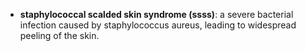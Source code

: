 - **staphylococcal scalded skin syndrome (ssss)**: a severe bacterial infection caused by staphylococcus aureus, leading to widespread peeling of the skin.